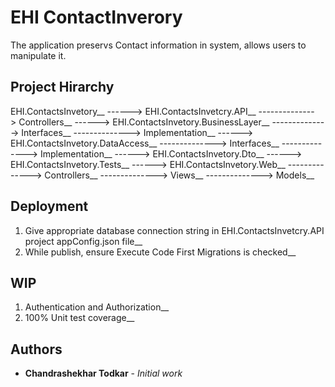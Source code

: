 # EHI ContactInverory
The application preservs Contact information in system, allows users to manipulate it.

## Project Hirarchy

EHI.ContactsInvetory__ 
------>	EHI.ContactsInvetcry.API__
-------------->	Controllers__
------>	EHI.ContactsInvetory.BusinessLayer__ 
-------------->	Interfaces__
-------------->	Implementation__
------>	EHI.ContactsInvetory.DataAccess__ 
-------------->	Interfaces__
-------------->	Implementation__
------>	EHI.ContactsInvetory.Dto__ 
------>	EHI.ContactsInvetory.Tests__ 
------>	EHI.ContactsInvetory.Web__ 
-------------->	Controllers__
-------------->	Views__
-------------->	Models__

## Deployment

1. Give appropriate database connection string in EHI.ContactsInvetcry.API project appConfig.json file__
2. While publish, ensure Execute Code First Migrations is checked__

## WIP

1. Authentication and Authorization__
2. 100% Unit test coverage__

## Authors

* **Chandrashekhar Todkar** - *Initial work* 